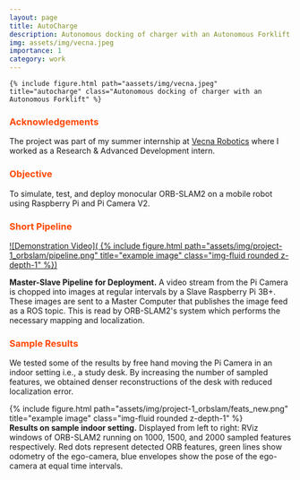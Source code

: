```yaml
---
layout: page
title: AutoCharge
description: Autonomous docking of charger with an Autonomous Forklift
img: assets/img/vecna.jpeg
importance: 1
category: work
---
```


    {% include figure.html path="aassets/img/vecna.jpeg" title="autocharge" class="Autonomous docking of charger with an Autonomous Forklift" %}

### <span style="color:#ff4703">Acknowledgements</span>

The project was part of my summer internship at [Vecna Robotics](https://www.vecnarobotics.com/) where I worked as a Research & Advanced Development intern.

### <span style="color:#ff4703">Objective</span>

To simulate, test, and deploy monocular ORB-SLAM2 on a mobile robot using Raspberry Pi and Pi Camera V2.

### <span style="color:#ff4703">Short Pipeline</span>

<div class="row justify-content-sm-center">

[![Demonstration Video]( {% include figure.html path="assets/img/project-1_orbslam/pipeline.png" title="example image" class="img-fluid rounded z-depth-1" %})](https://youtu.be/MfdbfeNWv3E "Demonstration Video")

</div>
<div class="caption">
    <strong>Master-Slave Pipeline for Deployment.</strong> A video stream from the Pi Camera is chopped into images at regular intervals by a Slave Raspberry Pi 3B+. These images are sent to a Master Computer that publishes the image feed as a ROS topic. This is read by ORB-SLAM2's system which performs the necessary mapping and localization.
</div>

### <span style="color:#ff4703">Sample Results</span>

We tested some of the results by free hand moving the Pi Camera in an indoor setting i.e., a study desk. By increasing the number of sampled features, we obtained denser reconstructions of the desk with reduced localization error.

<div class="row">
    <div class="col-sm mt-3 mt-md-0">
        {% include figure.html path="assets/img/project-1_orbslam/feats_new.png" title="example image" class="img-fluid rounded z-depth-1" %}
    </div>
</div>
<div class="caption">
    <strong>Results on sample indoor setting.</strong> Displayed from left to right: RViz windows of ORB-SLAM2 running on 1000, 1500, and 2000 sampled features respectively. Red dots represent detected ORB features, green lines show odometry of the ego-camera, blue envelopes show the pose of the ego-camera at equal time intervals. 
</div>
